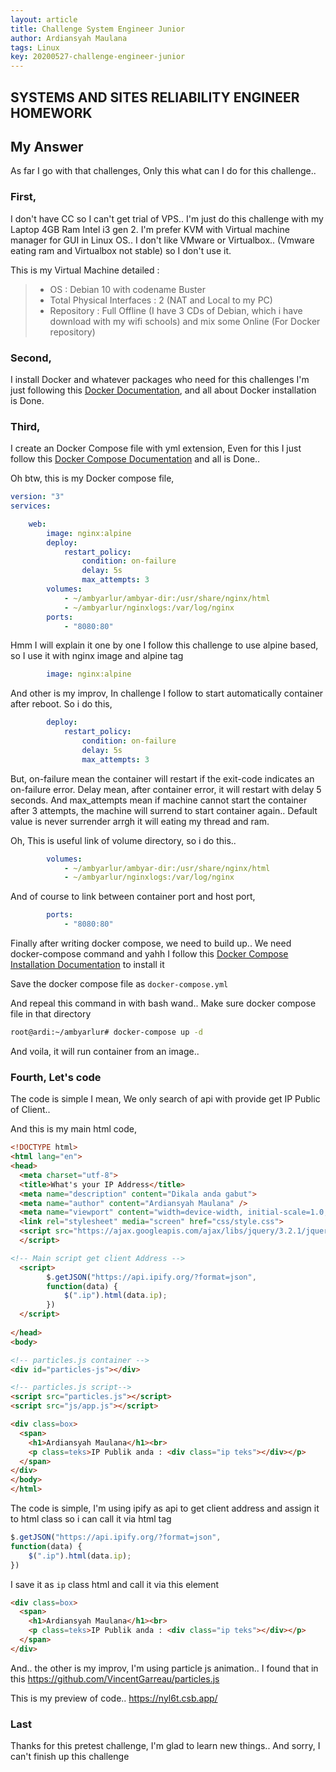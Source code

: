 ```yaml
---
layout: article
title: Challenge System Engineer Junior
author: Ardiansyah Maulana
tags: Linux
key: 20200527-challenge-engineer-junior
---
```

## SYSTEMS AND SITES RELIABILITY ENGINEER HOMEWORK
 
## My Answer
As far I go with that challenges, Only this what can I do for this challenge..

### First,
I don't have CC so I can't get trial of VPS.. I'm just do this challenge with my Laptop 4GB Ram Intel i3 gen 2. I'm prefer KVM with Virtual machine manager for GUI in Linux OS.. I don't like VMware or Virtualbox.. (Vmware eating ram and Virtualbox not stable) so I don't use it.

This is my Virtual Machine detailed :
>- OS : Debian 10 with codename Buster
>- Total Physical Interfaces : 2 (NAT and Local to my PC)
>- Repository : Full Offline (I have 3 CDs of Debian, which i have download with my wifi schools) and mix some Online (For Docker repository)

### Second,
I install Docker and whatever packages who need for this challenges
I'm just following this [Docker Documentation](https://docs.docker.com/engine/install/debian/), and all about Docker installation is Done.

### Third,
I create an Docker Compose file with yml extension, Even for this I just follow this [Docker Compose Documentation](https://docs.docker.com/compose/compose-file/) and all is Done..

Oh btw, this is my Docker compose file,
```yaml
version: "3"
services:

    web:
        image: nginx:alpine
        deploy:
            restart_policy:
                condition: on-failure
                delay: 5s
                max_attempts: 3
        volumes:
            - ~/ambyarlur/ambyar-dir:/usr/share/nginx/html
            - ~/ambyarlur/nginxlogs:/var/log/nginx
        ports:
            - "8080:80"
```

Hmm I will explain it one by one
I follow this challenge to use alpine based, so I use it with nginx image and alpine tag
```yaml
        image: nginx:alpine
```
And other is my improv, In challenge I follow to start automatically container after reboot. So i do this,
```yaml
        deploy:
            restart_policy:
                condition: on-failure
                delay: 5s
                max_attempts: 3
```
But, on-failure mean the container will restart if the exit-code indicates an on-failure error. Delay mean, after container error, it will restart with delay 5 seconds. And max_attempts mean if machine cannot start the container after 3 attempts, the machine will surrend to start container again.. Default value is never surrender arrgh it will eating my thread and ram.

Oh, This is useful link of volume directory, so i do this..
```yaml
        volumes:
            - ~/ambyarlur/ambyar-dir:/usr/share/nginx/html
            - ~/ambyarlur/nginxlogs:/var/log/nginx
```
And of course to link between container port and host port,
```yaml
        ports:
            - "8080:80"
```

Finally after writing docker compose, we need to build up.. We need docker-compose command and yahh I follow this [Docker Compose Installation Documentation](https://docs.docker.com/compose/install/) to install it

Save the docker compose file as `docker-compose.yml`

And repeal this command in with bash wand.. Make sure docker compose file in that directory
```bash
root@ardi:~/ambyarlur# docker-compose up -d
```
And voila, it will run container from an image..

### Fourth, Let's code
The code is simple I mean, We only search of api with provide get IP Public of Client..

And this is my main html code,
```html
<!DOCTYPE html>
<html lang="en">
<head>
  <meta charset="utf-8">
  <title>What's your IP Address</title>
  <meta name="description" content="Dikala anda gabut">
  <meta name="author" content="Ardiansyah Maulana" />
  <meta name="viewport" content="width=device-width, initial-scale=1.0, minimum-scale=1.0, maximum-scale=1.0, user-scalable=no">
  <link rel="stylesheet" media="screen" href="css/style.css">
  <script src="https://ajax.googleapis.com/ajax/libs/jquery/3.2.1/jquery.min.js">
  </script>

<!-- Main script get client Address -->
  <script>
        $.getJSON("https://api.ipify.org/?format=json",
        function(data) {
            $(".ip").html(data.ip);
        })
  </script>
  
</head>
<body>

<!-- particles.js container -->
<div id="particles-js"></div>

<!-- particles.js script-->
<script src="particles.js"></script>
<script src="js/app.js"></script>

<div class=box>
  <span>
	<h1>Ardiansyah Maulana</h1><br>
	<p class=teks>IP Publik anda : <div class="ip teks"></div></p>
  </span>
</div>
</body>
</html>
```
The code is simple, I'm using ipify as api to get client address and assign it to html class so i can call it via html tag
```javascript
$.getJSON("https://api.ipify.org/?format=json",
function(data) {
	$(".ip").html(data.ip);
})
```
I save it as `ip` class html and call it via this element
```html
<div class=box>
  <span>
	<h1>Ardiansyah Maulana</h1><br>
	<p class=teks>IP Publik anda : <div class="ip teks"></div></p>
  </span>
</div>
```
And.. the other is my improv, I'm using particle js animation.. I found that in this <https://github.com/VincentGarreau/particles.js>

This is my preview of code.. <https://nyl6t.csb.app/>
### Last
Thanks for this pretest challenge, I'm glad to learn new things.. And sorry, I can't finish up this challenge
